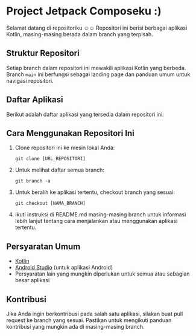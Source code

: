 <h1>Project  Jetpack Composeku :)</h1>
<p>Selamat datang di repositoriku ☺️☺️ Repositori ini berisi berbagai aplikasi Kotlin, masing-masing berada dalam branch yang terpisah.</p>

<h2>Struktur Repositori</h2>

<p>Setiap branch dalam repositori ini mewakili aplikasi Kotlin yang berbeda. Branch <code>main</code> ini berfungsi sebagai landing page dan panduan umum untuk navigasi repositori.</p>

<h2>Daftar Aplikasi</h2>

<p>Berikut adalah daftar aplikasi yang tersedia dalam repositori ini:</p>

<h2>Cara Menggunakan Repositori Ini</h2>

<ol>
    <li>Clone repositori ini ke mesin lokal Anda:
        <pre><code>git clone [URL_REPOSITORI]</code></pre>
    </li>
    <li>Untuk melihat daftar semua branch:
        <pre><code>git branch -a</code></pre>
    </li>
    <li>Untuk beralih ke aplikasi tertentu, checkout branch yang sesuai:
        <pre><code>git checkout [NAMA_BRANCH]</code></pre>
    </li>
    <li>Ikuti instruksi di README.md masing-masing branch untuk informasi lebih lanjut tentang cara menjalankan atau menggunakan aplikasi tertentu.</li>
</ol>

<h2>Persyaratan Umum</h2>

<ul>
    <li><a href="https://kotlinlang.org/docs/getting-started.html">Kotlin</a></li>
    <li><a href="https://developer.android.com/studio">Android Studio</a> (untuk aplikasi Android)</li>
    <li>Persyaratan lain yang mungkin diperlukan untuk semua atau sebagian besar aplikasi</li>
</ul>

<h2>Kontribusi</h2>

<p>Jika Anda ingin berkontribusi pada salah satu aplikasi, silakan buat pull request ke branch yang sesuai. Pastikan untuk mengikuti panduan kontribusi yang mungkin ada di masing-masing branch.</p>
